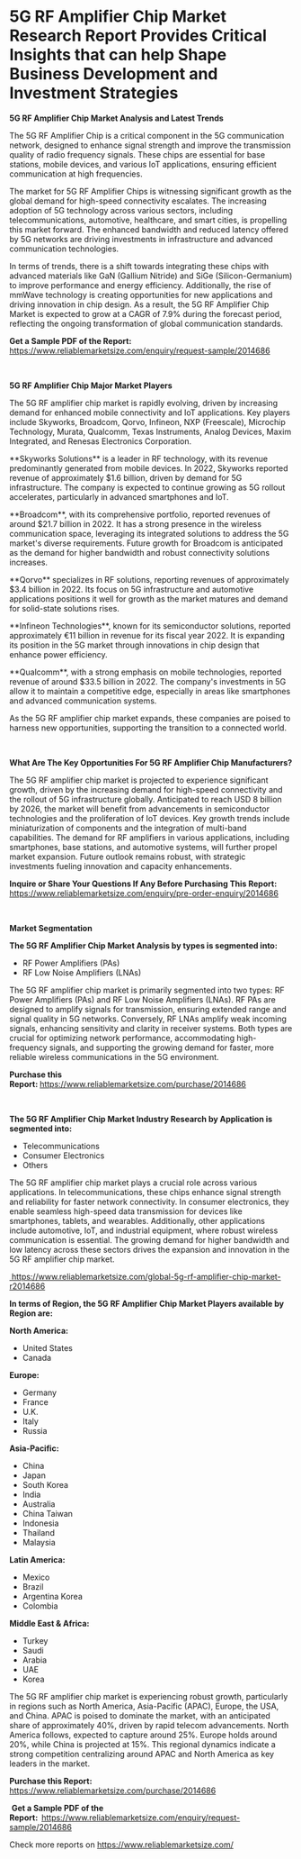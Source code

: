 <p><h1>5G RF Amplifier Chip Market Research Report Provides Critical Insights that can help Shape Business Development and Investment Strategies</h1></p><p><strong>5G RF Amplifier Chip Market Analysis and Latest Trends</strong></p>
<p><p>The 5G RF Amplifier Chip is a critical component in the 5G communication network, designed to enhance signal strength and improve the transmission quality of radio frequency signals. These chips are essential for base stations, mobile devices, and various IoT applications, ensuring efficient communication at high frequencies. </p><p>The market for 5G RF Amplifier Chips is witnessing significant growth as the global demand for high-speed connectivity escalates. The increasing adoption of 5G technology across various sectors, including telecommunications, automotive, healthcare, and smart cities, is propelling this market forward. The enhanced bandwidth and reduced latency offered by 5G networks are driving investments in infrastructure and advanced communication technologies.</p><p>In terms of trends, there is a shift towards integrating these chips with advanced materials like GaN (Gallium Nitride) and SiGe (Silicon-Germanium) to improve performance and energy efficiency. Additionally, the rise of mmWave technology is creating opportunities for new applications and driving innovation in chip design. As a result, the 5G RF Amplifier Chip Market is expected to grow at a CAGR of 7.9% during the forecast period, reflecting the ongoing transformation of global communication standards.</p></p>
<p><strong>Get a Sample PDF of the Report:&nbsp;</strong> <a href="https://www.reliablemarketsize.com/enquiry/request-sample/2014686?utm_campaign=2445&utm_medium=2&utm_source=Github&utm_content=ia&utm_term=29032025&utm_id=5g-rf-amplifier-chip">https://www.reliablemarketsize.com/enquiry/request-sample/2014686</a></p>
<p>&nbsp;</p>
<p><strong>5G RF Amplifier Chip Major Market Players</strong></p>
<p><p>The 5G RF amplifier chip market is rapidly evolving, driven by increasing demand for enhanced mobile connectivity and IoT applications. Key players include Skyworks, Broadcom, Qorvo, Infineon, NXP (Freescale), Microchip Technology, Murata, Qualcomm, Texas Instruments, Analog Devices, Maxim Integrated, and Renesas Electronics Corporation.</p><p>**Skyworks Solutions** is a leader in RF technology, with its revenue predominantly generated from mobile devices. In 2022, Skyworks reported revenue of approximately $1.6 billion, driven by demand for 5G infrastructure. The company is expected to continue growing as 5G rollout accelerates, particularly in advanced smartphones and IoT.</p><p>**Broadcom**, with its comprehensive portfolio, reported revenues of around $21.7 billion in 2022. It has a strong presence in the wireless communication space, leveraging its integrated solutions to address the 5G market's diverse requirements. Future growth for Broadcom is anticipated as the demand for higher bandwidth and robust connectivity solutions increases.</p><p>**Qorvo** specializes in RF solutions, reporting revenues of approximately $3.4 billion in 2022. Its focus on 5G infrastructure and automotive applications positions it well for growth as the market matures and demand for solid-state solutions rises.</p><p>**Infineon Technologies**, known for its semiconductor solutions, reported approximately €11 billion in revenue for its fiscal year 2022. It is expanding its position in the 5G market through innovations in chip design that enhance power efficiency.</p><p>**Qualcomm**, with a strong emphasis on mobile technologies, reported revenue of around $33.5 billion in 2022. The company's investments in 5G allow it to maintain a competitive edge, especially in areas like smartphones and advanced communication systems.</p><p>As the 5G RF amplifier chip market expands, these companies are poised to harness new opportunities, supporting the transition to a connected world.</p></p>
<p>&nbsp;</p>
<p><strong>What Are The Key Opportunities For 5G RF Amplifier Chip Manufacturers?</strong></p>
<p><p>The 5G RF amplifier chip market is projected to experience significant growth, driven by the increasing demand for high-speed connectivity and the rollout of 5G infrastructure globally. Anticipated to reach USD 8 billion by 2026, the market will benefit from advancements in semiconductor technologies and the proliferation of IoT devices. Key growth trends include miniaturization of components and the integration of multi-band capabilities. The demand for RF amplifiers in various applications, including smartphones, base stations, and automotive systems, will further propel market expansion. Future outlook remains robust, with strategic investments fueling innovation and capacity enhancements.</p></p>
<p><strong>Inquire or Share Your Questions If Any Before Purchasing This Report:</strong> <a href="https://www.reliablemarketsize.com/enquiry/pre-order-enquiry/2014686?utm_campaign=2445&utm_medium=2&utm_source=Github&utm_content=ia&utm_term=29032025&utm_id=5g-rf-amplifier-chip">https://www.reliablemarketsize.com/enquiry/pre-order-enquiry/2014686</a></p>
<p>&nbsp;</p>
<p><strong>Market Segmentation</strong></p>
<p><strong>The 5G RF Amplifier Chip Market Analysis by types is segmented into:</strong></p>
<p><ul><li>RF Power Amplifiers (PAs)</li><li>RF Low Noise Amplifiers (LNAs)</li></ul></p>
<p><p>The 5G RF amplifier chip market is primarily segmented into two types: RF Power Amplifiers (PAs) and RF Low Noise Amplifiers (LNAs). RF PAs are designed to amplify signals for transmission, ensuring extended range and signal quality in 5G networks. Conversely, RF LNAs amplify weak incoming signals, enhancing sensitivity and clarity in receiver systems. Both types are crucial for optimizing network performance, accommodating high-frequency signals, and supporting the growing demand for faster, more reliable wireless communications in the 5G environment.</p></p>
<p><strong>Purchase this Report:&nbsp;</strong><a href="https://www.reliablemarketsize.com/purchase/2014686?utm_campaign=2445&utm_medium=2&utm_source=Github&utm_content=ia&utm_term=29032025&utm_id=5g-rf-amplifier-chip">https://www.reliablemarketsize.com/purchase/2014686</a></p>
<p>&nbsp;</p>
<p><strong>The 5G RF Amplifier Chip Market Industry Research by Application is segmented into:</strong></p>
<p><ul><li>Telecommunications</li><li>Consumer Electronics</li><li>Others</li></ul></p>
<p><p>The 5G RF amplifier chip market plays a crucial role across various applications. In telecommunications, these chips enhance signal strength and reliability for faster network connectivity. In consumer electronics, they enable seamless high-speed data transmission for devices like smartphones, tablets, and wearables. Additionally, other applications include automotive, IoT, and industrial equipment, where robust wireless communication is essential. The growing demand for higher bandwidth and low latency across these sectors drives the expansion and innovation in the 5G RF amplifier chip market.</p></p>
<p><a href="https://www.reliablemarketsize.com/global-5g-rf-amplifier-chip-market-r2014686?utm_campaign=2445&utm_medium=2&utm_source=Github&utm_content=ia&utm_term=29032025&utm_id=5g-rf-amplifier-chip">&nbsp;https://www.reliablemarketsize.com/global-5g-rf-amplifier-chip-market-r2014686</a></p>
<p><strong>In terms of Region, the 5G RF Amplifier Chip Market Players available by Region are:</strong></p>
<p>
    <p> <strong> North America: </strong>
        <ul>
            <li>United States</li>
            <li>Canada</li>
        </ul>
        </p> 
    <p> <strong> Europe: </strong>
        <ul>
            <li>Germany</li>
            <li>France</li>
            <li>U.K.</li>
            <li>Italy</li>
            <li>Russia</li>
        </ul>
        </p> 
    <p> <strong> Asia-Pacific: </strong>
        <ul>
            <li>China</li>
            <li>Japan</li>
            <li>South Korea</li>
            <li>India</li>
            <li>Australia</li>
            <li>China Taiwan</li>
            <li>Indonesia</li>
            <li>Thailand</li>
            <li>Malaysia</li>
        </ul>
        </p> 
    <p> <strong> Latin America: </strong>
        <ul>
            <li>Mexico</li>
            <li>Brazil</li>
            <li>Argentina Korea</li>
            <li>Colombia</li>
        </ul>
        </p> 
    <p> <strong> Middle East & Africa: </strong>
        <ul>
            <li>Turkey</li>
            <li>Saudi</li>
            <li>Arabia</li>
            <li>UAE</li>
            <li>Korea</li>
        </ul>
    </p>
    </p>
<p><p>The 5G RF amplifier chip market is experiencing robust growth, particularly in regions such as North America, Asia-Pacific (APAC), Europe, the USA, and China. APAC is poised to dominate the market, with an anticipated share of approximately 40%, driven by rapid telecom advancements. North America follows, expected to capture around 25%. Europe holds around 20%, while China is projected at 15%. This regional dynamics indicate a strong competition centralizing around APAC and North America as key leaders in the market.</p></p>
<p><strong>Purchase this Report: </strong><a href="https://www.reliablemarketsize.com/purchase/2014686?utm_campaign=2445&utm_medium=2&utm_source=Github&utm_content=ia&utm_term=29032025&utm_id=5g-rf-amplifier-chip">https://www.reliablemarketsize.com/purchase/2014686</a></p>
<p>&nbsp;<strong>Get a Sample PDF of the Report:&nbsp;&nbsp;</strong><a href="https://www.reliablemarketsize.com/enquiry/request-sample/2014686?utm_campaign=2445&utm_medium=2&utm_source=Github&utm_content=ia&utm_term=29032025&utm_id=5g-rf-amplifier-chip">https://www.reliablemarketsize.com/enquiry/request-sample/2014686</a></p>
<p><strong></strong></p>
<p>Check more reports on <a href="https://www.reliablemarketsize.com/?utm_campaign=2445&utm_medium=2&utm_source=Github&utm_content=ia&utm_term=29032025&utm_id=5g-rf-amplifier-chip">https://www.reliablemarketsize.com/</a></p>